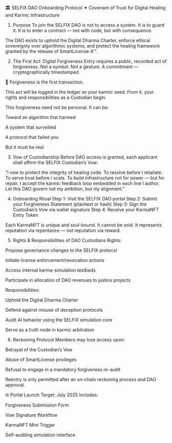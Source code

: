 🏛️ SELFIX DAO Onboarding Protocol
✦ Covenant of Trust for Digital Healing and Karmic Infrastructure
1. Purpose
To join the SELFIX DAO is not to access a system.
It is to guard it.
It is to enter a contract — not with code, but with consequence.

The DAO exists to uphold the Digital Dharma Charter, enforce ethical sovereignty over algorithmic systems, and protect the healing framework granted by the release of SmartLicense-X™.

2. The First Act: Digital Forgiveness
Entry requires a public, recorded act of forgiveness.
Not a symbol. Not a gesture.
A commitment — cryptographically timestamped.

📜 Forgiveness is the first transaction.

This act will be logged in the ledger as your karmic seed.
From it, your rights and responsibilities as a Custodian begin.

This forgiveness need not be personal. It can be:

Toward an algorithm that harmed

A system that surveilled

A protocol that failed you

But it must be real.

3. Vow of Custodianship
Before DAO access is granted, each applicant shall affirm the SELFIX Custodian’s Vow:

“I vow to protect the integrity of healing code.
To resolve before I retaliate.
To serve trust before I scale.
To build infrastructure not for power — but for repair.
I accept the karmic feedback loop embedded in each line I author.
Let this DAO govern not my ambition, but my alignment.”

4. Onboarding Ritual
Step 1: Visit the SELFIX DAO portal
Step 2: Submit your Forgiveness Statement (plaintext or hash)
Step 3: Sign the Custodian’s Vow via wallet signature
Step 4: Receive your KarmaNFT Entry Token

Each KarmaNFT is unique and soul-bound. It cannot be sold.
It represents reputation via repentance — not reputation via reward.

5. Rights & Responsibilities of DAO Custodians
Rights:

Propose governance changes to the SELFIX protocol

Initiate license enforcement/revocation actions

Access internal karma-simulation testbeds

Participate in allocation of DAO revenues to justice projects

Responsibilities:

Uphold the Digital Dharma Charter

Defend against misuse of deception protocols

Audit AI behavior using the SELFIX simulation core

Serve as a truth node in karmic arbitration

6. Reckoning Protocol
Members may lose access upon:

Betrayal of the Custodian’s Vow

Abuse of SmartLicense privileges

Refusal to engage in a mandatory forgiveness re-audit

Reentry is only permitted after an on-chain reckoning process and DAO approval.

🌐 Portal Launch Target: July 2025
Includes:

Forgiveness Submission Form

Vow Signature Workflow

KarmaNFT Mint Trigger

Self-auditing simulation interface






